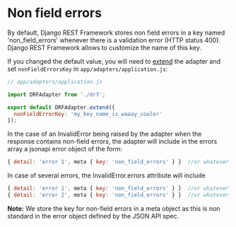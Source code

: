 # Non field errors


By default, Django REST Framework stores non field errors in a key named 'non_field_errors'
whenever there is a validation error (HTTP status 400).
Django REST Framework allows to customize the name of this key.

If you changed the default value, you will need to [extend](extending.md) the adapter and set
`nonFieldErrorsKey` in `app/adapters/application.js`:

```js
// app/adapters/application.js

import DRFAdapter from './drf';

export default DRFAdapter.extend({
  nonFieldErrorKey: 'my_key_name_is_waaay_cooler'
});
```

In the case of an InvalidError being raised by the adapter when the response contains non-field errors, the
adapter will include in the errors array a jsonapi error object of the form:

```js
{ detail: 'error 1', meta { key: 'non_field_errors' } }  //or whatever key name you configured
```

In case of several errors, the InvalidError.errors attribute will include

```js
{ detail: 'error 1', meta { key: 'non_field_errors' } }  //or whatever key name you configured
{ detail: 'error 2', meta { key: 'non_field_errors' } }  //or whatever key name you configured
```

**Note:** We store the key for non-field errors in a meta object as this is non standard in the error
object defined by the JSON API spec.
